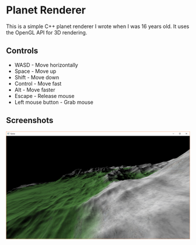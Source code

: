 # Planet Renderer

This is a simple C++ planet renderer I wrote when I was 16 years old.
It uses the OpenGL API for 3D rendering.

## Controls

* WASD - Move horizontally
* Space - Move up
* Shift - Move down
* Control - Move fast
* Alt - Move faster
* Escape - Release mouse
* Left mouse button - Grab mouse

## Screenshots

![Screenshot unable to load](/screenshots/screenshot0.png?raw=true)
